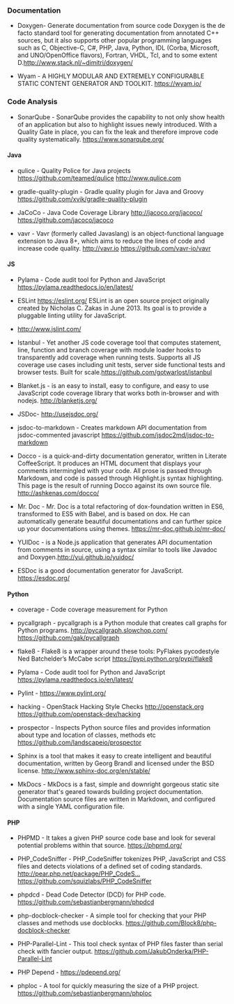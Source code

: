 ### Documentation

* Doxygen- Generate documentation from source code
Doxygen is the de facto standard tool for generating documentation from annotated C++ sources, but it also supports other popular programming languages such as C, Objective-C, C#, PHP, Java, Python, IDL (Corba, Microsoft, and UNO/OpenOffice flavors), Fortran, VHDL, Tcl, and to some extent D.http://www.stack.nl/~dimitri/doxygen/

* Wyam - A HIGHLY MODULAR AND EXTREMELY CONFIGURABLE STATIC CONTENT GENERATOR AND TOOLKIT. https://wyam.io/

### Code Analysis

* SonarQube - SonarQube provides the capability to not only show health of an application but also to highlight issues newly introduced. With a Quality Gate in place, you can fix the leak and therefore improve code quality systematically. https://www.sonarqube.org/

#### Java
* qulice - Quality Police for Java projects https://github.com/teamed/qulice http://www.qulice.com

* gradle-quality-plugin - Gradle quality plugin for Java and Groovy https://github.com/xvik/gradle-quality-plugin

* JaCoCo - Java Code Coverage Library http://jacoco.org/jacoco/ https://github.com/jacoco/jacoco

* vavr - Vavr (formerly called Javaslang) is an object-functional language extension to Java 8+, which aims to reduce the lines of code and increase code quality. http://vavr.io https://github.com/vavr-io/vavr

#### JS

* Pylama - Code audit tool for Python and JavaScript https://pylama.readthedocs.io/en/latest/

* ESLint https://eslint.org/ ESLint is an open source project originally created by Nicholas C. Zakas in June 2013. Its goal is to provide a pluggable linting utility for JavaScript.

* http://www.jslint.com/ 

* Istanbul - Yet another JS code coverage tool that computes statement, line, function and branch coverage with module loader hooks to transparently add coverage when running tests. Supports all JS coverage use cases including unit tests, server side functional tests and browser tests. Built for scale.https://github.com/gotwarlost/istanbul

* Blanket.js - is an easy to install, easy to configure, and easy to use JavaScript code coverage library that works both in-browser and with nodejs. http://blanketjs.org/

* JSDoc- http://usejsdoc.org/

* jsdoc-to-markdown - Creates markdown API documentation from jsdoc-commented javascript https://github.com/jsdoc2md/jsdoc-to-markdown

* Docco - is a quick-and-dirty documentation generator, written in Literate CoffeeScript. It produces an HTML document that displays your comments intermingled with your code. All prose is passed through Markdown, and code is passed through Highlight.js syntax highlighting. This page is the result of running Docco against its own source file. http://ashkenas.com/docco/

* Mr. Doc - Mr. Doc is a total refactoring of dox-foundation written in ES6, transformed to ES5 with Babel, and is based on dox. He can automatically generate beautiful documentations and can further spice up your documentations using themes. https://mr-doc.github.io/mr-doc/

* YUIDoc - is a Node.js application that generates API documentation from comments in source, using a syntax similar to tools like Javadoc and Doxygen.http://yui.github.io/yuidoc/

* ESDoc is a good documentation generator for JavaScript. https://esdoc.org/

#### Python 

* coverage - Code coverage measurement for Python

* pycallgraph - pycallgraph is a Python module that creates call graphs for Python programs. http://pycallgraph.slowchop.com/ https://github.com/gak/pycallgraph

* flake8 - Flake8 is a wrapper around these tools:
PyFlakes
pycodestyle
Ned Batchelder’s McCabe script
https://pypi.python.org/pypi/flake8

* Pylama - Code audit tool for Python and JavaScript https://pylama.readthedocs.io/en/latest/

* Pylint - https://www.pylint.org/ 

* hacking - OpenStack Hacking Style Checks http://openstack.org https://github.com/openstack-dev/hacking

* prospector - Inspects Python source files and provides information about type and location of classes, methods etc https://github.com/landscapeio/prospector

* Sphinx is a tool that makes it easy to create intelligent and beautiful documentation, written by Georg Brandl and licensed under the BSD license. http://www.sphinx-doc.org/en/stable/

* MkDocs - MkDocs is a fast, simple and downright gorgeous static site generator that's geared towards building project documentation. Documentation source files are written in Markdown, and configured with a single YAML configuration file.

#### PHP 

* PHPMD - It takes a given PHP source code base and look for several potential problems within that source. https://phpmd.org/

* PHP_CodeSniffer - PHP_CodeSniffer tokenizes PHP, JavaScript and CSS files and detects violations of a defined set of coding standards. http://pear.php.net/package/PHP_CodeS… https://github.com/squizlabs/PHP_CodeSniffer

* phpdcd - Dead Code Detector (DCD) for PHP code. https://github.com/sebastianbergmann/phpdcd

* php-docblock-checker - A simple tool for checking that your PHP classes and methods use docblocks. https://github.com/Block8/php-docblock-checker

* PHP-Parallel-Lint - This tool check syntax of PHP files faster than serial check with fancier output. https://github.com/JakubOnderka/PHP-Parallel-Lint

* PHP Depend - https://pdepend.org/

* phploc - A tool for quickly measuring the size of a PHP project. https://github.com/sebastianbergmann/phploc
